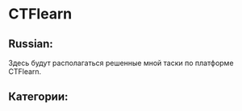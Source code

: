 # CTFlearn
## Russian:
Здесь будут располагаться решенные мной таски по платформе CTFlearn.
## Категории:
